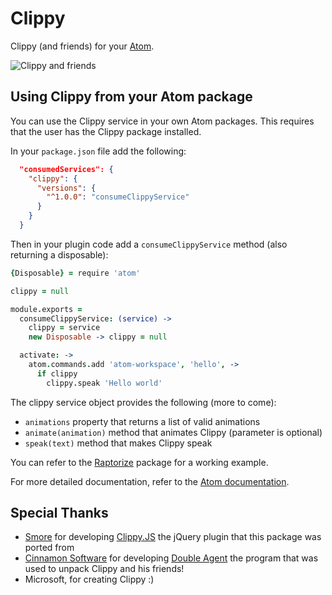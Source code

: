 # Clippy

Clippy (and friends) for your [Atom](http://atom.io).

![Clippy and friends](http://i.imgur.com/2hvJCEF.jpg)

## Using Clippy from your Atom package

You can use the Clippy service in your own Atom packages.
This requires that the user has the Clippy package installed.

In your `package.json` file add the following:

```json
  "consumedServices": {
    "clippy": {
      "versions": {
        "^1.0.0": "consumeClippyService"
      }
    }
  }
```

Then in your plugin code add a `consumeClippyService` method (also returning a disposable):

```coffee
{Disposable} = require 'atom'

clippy = null

module.exports =
  consumeClippyService: (service) ->
    clippy = service
    new Disposable -> clippy = null

  activate: ->
    atom.commands.add 'atom-workspace', 'hello', ->
      if clippy
        clippy.speak 'Hello world'
```

The clippy service object provides the following (more to come):

* `animations` property that returns a list of valid animations
* `animate(animation)` method that animates Clippy (parameter is optional)
* `speak(text)` method that makes Clippy speak

You can refer to the [Raptorize](https://github.com/sibartlett/atom-raptorize) package for a working example.

For more detailed documentation, refer to the [Atom documentation](https://atom.io/docs/latest/behind-atom-interacting-with-packages-via-services).

## Special Thanks

* [Smore](https://www.smore.com) for developing [Clippy.JS](http://www.smore.com/clippy-js) the jQuery plugin that this package was ported from
* [Cinnamon Software](http://www.cinnamonsoftware.com/) for developing [Double Agent](http://doubleagent.sourceforge.net/)
the program that was used to unpack Clippy and his friends!
* Microsoft, for creating Clippy :)
